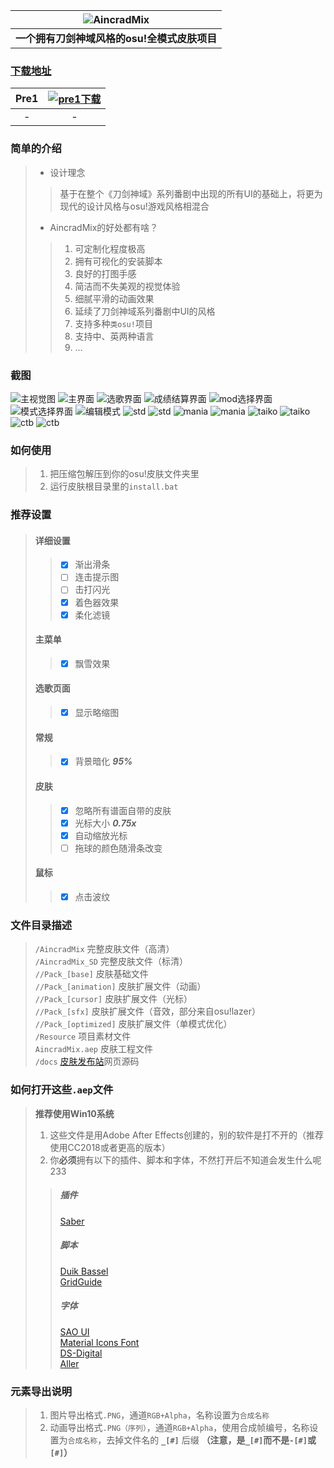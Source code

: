 |![AincradMix](https://raw.githubusercontent.com/Sendevia/AincradMix/master/docs/images/title_big.png)|
|:---------------------------------------------------------------------------------------------------------:|
| **一个拥有刀剑神域风格的osu!全模式皮肤项目** |

### [下载地址](https://github.com/Sendevia/AincradMix/releases)    
| Pre1 | [![pre1下载](https://raw.githubusercontent.com/Sendevia/AincradMix/master/docs/images/icon_download.png "点我下载")](https://github.com/Sendevia/AincradMix/releases/tag/pre1) |
|:----------------:|:----------------:|
| - | - |

### 简单的介绍    
>- 设计理念    
>>基于在整个《刀剑神域》系列番剧中出现的所有UI的基础上，将更为现代的设计风格与osu!游戏风格相混合
>- AincradMix的好处都有啥？
>>1. 可定制化程度极高
>>2. 拥有可视化的安装脚本
>>3. 良好的打图手感
>>4. 简洁而不失美观的视觉体验
>>5. 细腻平滑的动画效果
>>6. 延续了刀剑神域系列番剧中UI的风格
>>7. 支持多种`类osu!`项目
>>8. 支持中、英两种语言
>>9. ...

### 截图    
![主视觉图](https://raw.githubusercontent.com/Sendevia/AincradMix/master/docs/images/AincradMIX.png)
![主界面](https://raw.githubusercontent.com/Sendevia/AincradMix/master/docs/screenshots/menu_1.png)
![选歌界面](https://raw.githubusercontent.com/Sendevia/AincradMix/master/docs/screenshots/menu_2.png)
![成绩结算界面](https://raw.githubusercontent.com/Sendevia/AincradMix/master/docs/screenshots/score.png)
![mod选择界面](https://raw.githubusercontent.com/Sendevia/AincradMix/master/docs/screenshots/mods.png)
![模式选择界面](https://raw.githubusercontent.com/Sendevia/AincradMix/master/docs/screenshots/mode.png)
![编辑模式](https://raw.githubusercontent.com/Sendevia/AincradMix/master/docs/screenshots/edit.png)
![std](https://raw.githubusercontent.com/Sendevia/AincradMix/master/docs/screenshots/std_1.png)
![std](https://raw.githubusercontent.com/Sendevia/AincradMix/master/docs/screenshots/std_2.png)
![mania](https://raw.githubusercontent.com/Sendevia/AincradMix/master/docs/screenshots/mania_1.png)
![mania](https://raw.githubusercontent.com/Sendevia/AincradMix/master/docs/screenshots/mania_2.png)
![taiko](https://raw.githubusercontent.com/Sendevia/AincradMix/master/docs/screenshots/taiko_1.png)
![taiko](https://raw.githubusercontent.com/Sendevia/AincradMix/master/docs/screenshots/taiko_2.png)
![ctb](https://raw.githubusercontent.com/Sendevia/AincradMix/master/docs/screenshots/ctb_1.png)
![ctb](https://raw.githubusercontent.com/Sendevia/AincradMix/master/docs/screenshots/ctb_2.png)

### 如何使用    
>1. 把压缩包解压到你的osu!皮肤文件夹里    
>2. 运行皮肤根目录里的`install.bat`    

### 推荐设置    
>#### 详细设置
>>- [x] 渐出滑条
>>- [ ] 连击提示图
>>- [ ] 击打闪光
>>- [x] 着色器效果
>>- [x] 柔化滤镜
>#### 主菜单
>>- [x] 飘雪效果
>#### 选歌页面
>>- [x] 显示略缩图
>#### 常规
>>- [x] 背景暗化 ***95%***
>#### 皮肤
>>- [x] 忽略所有谱面自带的皮肤
>>- [x] 光标大小 ***0.75x***
>>- [x] 自动缩放光标
>>- [ ] 拖球的颜色随滑条改变
>#### 鼠标
>>- [x] 点击波纹

### 文件目录描述    
>`/AincradMix` 完整皮肤文件（高清）     
>`/AincradMix_SD` 完整皮肤文件（标清）     
>`//Pack_[base]` 皮肤基础文件     
>`//Pack_[animation]` 皮肤扩展文件（动画）     
>`//Pack_[cursor]` 皮肤扩展文件（光标）     
>`//Pack_[sfx]` 皮肤扩展文件（音效，部分来自osu!lazer）     
>`//Pack_[optimized]` 皮肤扩展文件（单模式优化）     
>`/Resource` 项目素材文件     
>`AincradMix.aep` 皮肤工程文件     
>`/docs` [皮肤发布站](https://sendevia.github.io/AincradMix)网页源码     

### 如何打开这些`.aep`文件    
>**推荐使用Win10系统**
> 1. 这些文件是用Adobe After Effects创建的，别的软件是打不开的（推荐使用CC2018或者更高的版本）
> 2. 你**必须**拥有以下的插件、脚本和字体，不然打开后不知道会发生什么呢233
>>##### 插件
>>[Saber](https://www.videocopilot.net/blog/2016/03/new-plug-in-saber-now-available-100-free/)     
>>##### 脚本
>>[Duik Bassel](https://rainboxprod.coop/en/tools/duik/duik-download/)     
>>[GridGuide](https://aescripts.com/gridguide-for-after-effects/)     
>>##### 字体
>>[SAO UI](https://fontmeme.com/fonts/sao-ui-font/)     
>>[Material Icons Font](https://github.com/google/material-design-icons/releases/download/3.0.1/material-design-icons-3.0.1.zip)     
>>[DS-Digital](https://fontmeme.com/fonts/ds-digital-font/)     
>>[Aller](https://fontmeme.com/fonts/aller-font/)     

### 元素导出说明    
> 1. 图片导出格式`.PNG`，通道`RGB+Alpha`，名称设置为`合成名称`    
> 2. 动画导出格式`.PNG（序列）`，通道`RGB+Alpha`，使用合成帧编号，名称设置为`合成名称`，去掉文件名的 **`_[#]`** 后缀 **（注意，是`_[#]`而不是`-[#]`或`[#]`）**    
